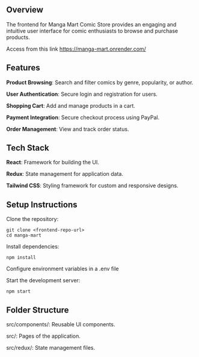 ## Overview

The frontend for Manga Mart Comic Store provides an engaging and intuitive user interface for comic enthusiasts to browse and purchase products.

Access from this link
https://manga-mart.onrender.com/

## Features

**Product Browsing**: Search and filter comics by genre, popularity, or author.

**User Authentication**: Secure login and registration for users.

**Shopping Cart**: Add and manage products in a cart.

**Payment Integration**: Secure checkout process using PayPal.

**Order Management**: View and track order status.

## Tech Stack

**React**: Framework for building the UI.

**Redux**: State management for application data.

**Tailwind CSS**: Styling framework for custom and responsive designs.

## Setup Instructions

Clone the repository:
```
git clone <frontend-repo-url>
cd manga-mart
```

Install dependencies:
```
npm install
```

Configure environment variables in a .env file

Start the development server:
```
npm start
```

## Folder Structure

src/components/: Reusable UI components.

src/: Pages of the application.

src/redux/: State management files.
